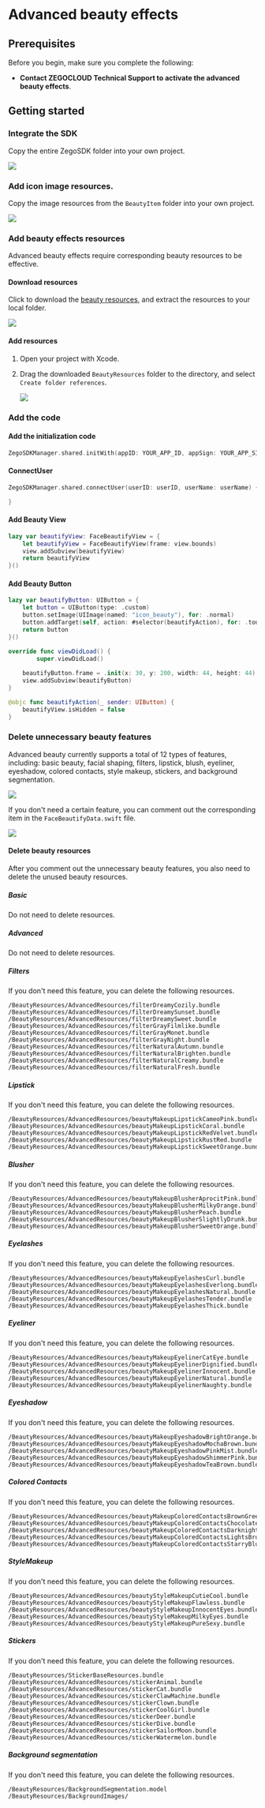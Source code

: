 # **Advanced beauty effects**

## Prerequisites

Before you begin, make sure you complete the following:

* **Contact ZEGOCLOUD Technical Support to activate the advanced beauty effects**.

## Getting started

### Integrate the SDK

Copy the entire ZegoSDK folder into your own project.

<img src="https://storage.zego.im/sdk-doc/Pics/zegocloud/beauty/code_folder.png">

### Add icon image resources.

Copy the image resources from the `BeautyItem` folder into your own project.

<img src="https://storage.zego.im/sdk-doc/Pics/zegocloud/beauty/icons.png">

### Add beauty effects resources

Advanced beauty effects require corresponding beauty resources to be effective.

#### Download resources

Click to download the [beauty resources](https://storage.zego.im/sdk-doc/Pics/zegocloud/uikit/BeautyResources.zip), and extract the resources to your local folder.

<img src="https://storage.zego.im/sdk-doc/Pics/ZegoUIKit/live/effects/beauty_resources.png">

#### Add resources

1. Open your project with Xcode.

2. Drag the downloaded `BeautyResources` folder to the directory, and select `Create folder references`.

   <img src="https://storage.zego.im/sdk-doc/Pics/ZegoUIKit/live/effects/add_folder.png">

### Add the code

#### Add the initialization code

```swift
ZegoSDKManager.shared.initWith(appID: YOUR_APP_ID, appSign: YOUR_APP_SIGN, enableBeauty: true)
```

#### ConnectUser

```swift
ZegoSDKManager.shared.connectUser(userID: userID, userName: userName) { code , message in

}
```

#### Add Beauty View

```swift
lazy var beautifyView: FaceBeautifyView = {
    let beautifyView = FaceBeautifyView(frame: view.bounds)
    view.addSubview(beautifyView)
    return beautifyView
}()
```

#### Add Beauty Button

```swift
lazy var beautifyButton: UIButton = {
    let button = UIButton(type: .custom)
    button.setImage(UIImage(named: "icon_beauty"), for: .normal)
    button.addTarget(self, action: #selector(beautifyAction), for: .touchUpInside)
    return button
}()

override func viewDidLoad() {
		super.viewDidLoad()
  	
  	beautifyButton.frame = .init(x: 30, y: 200, width: 44, height: 44)
    view.addSubview(beautifyButton)
}

@objc func beautifyAction(_ sender: UIButton) {
    beautifyView.isHidden = false
}
```

### Delete unnecessary beauty features

Advanced beauty currently supports a total of 12 types of features, including: basic beauty, facial shaping, filters, lipstick, blush, eyeliner, eyeshadow, colored contacts, style makeup, stickers, and background segmentation.

<img src="https://storage.zego.im/sdk-doc/Pics/zegocloud/beauty/features.png">

If you don't need a certain feature, you can comment out the corresponding item in the `FaceBeautifyData.swift` file.

<img src="https://storage.zego.im/sdk-doc/Pics/zegocloud/beauty/delete_item.png">

#### Delete beauty resources

After you comment out the unnecessary beauty features, you also need to delete the unused beauty resources.

##### Basic

Do not need to delete resources.

##### Advanced

Do not need to delete resources.

##### Filters

If you don't need this feature, you can delete the following resources.

```
/BeautyResources/AdvancedResources/filterDreamyCozily.bundle
/BeautyResources/AdvancedResources/filterDreamySunset.bundle
/BeautyResources/AdvancedResources/filterDreamySweet.bundle
/BeautyResources/AdvancedResources/filterGrayFilmlike.bundle
/BeautyResources/AdvancedResources/filterGrayMonet.bundle
/BeautyResources/AdvancedResources/filterGrayNight.bundle
/BeautyResources/AdvancedResources/filterNaturalAutumn.bundle
/BeautyResources/AdvancedResources/filterNaturalBrighten.bundle
/BeautyResources/AdvancedResources/filterNaturalCreamy.bundle
/BeautyResources/AdvancedResources/filterNaturalFresh.bundle
```

##### Lipstick

If you don't need this feature, you can delete the following resources.

```
/BeautyResources/AdvancedResources/beautyMakeupLipstickCameoPink.bundle
/BeautyResources/AdvancedResources/beautyMakeupLipstickCoral.bundle
/BeautyResources/AdvancedResources/beautyMakeupLipstickRedVelvet.bundle
/BeautyResources/AdvancedResources/beautyMakeupLipstickRustRed.bundle
/BeautyResources/AdvancedResources/beautyMakeupLipstickSweetOrange.bundle
```

##### Blusher

If you don't need this feature, you can delete the following resources.

```
/BeautyResources/AdvancedResources/beautyMakeupBlusherAprocitPink.bundle
/BeautyResources/AdvancedResources/beautyMakeupBlusherMilkyOrange.bundle
/BeautyResources/AdvancedResources/beautyMakeupBlusherPeach.bundle
/BeautyResources/AdvancedResources/beautyMakeupBlusherSlightlyDrunk.bundle
/BeautyResources/AdvancedResources/beautyMakeupBlusherSweetOrange.bundle
```

##### Eyelashes

If you don't need this feature, you can delete the following resources.

```
/BeautyResources/AdvancedResources/beautyMakeupEyelashesCurl.bundle
/BeautyResources/AdvancedResources/beautyMakeupEyelashesEverlong.bundle
/BeautyResources/AdvancedResources/beautyMakeupEyelashesNatural.bundle
/BeautyResources/AdvancedResources/beautyMakeupEyelashesTender.bundle
/BeautyResources/AdvancedResources/beautyMakeupEyelashesThick.bundle
```

##### Eyeliner

If you don't need this feature, you can delete the following resources.

```
/BeautyResources/AdvancedResources/beautyMakeupEyelinerCatEye.bundle
/BeautyResources/AdvancedResources/beautyMakeupEyelinerDignified.bundle
/BeautyResources/AdvancedResources/beautyMakeupEyelinerInnocent.bundle
/BeautyResources/AdvancedResources/beautyMakeupEyelinerNatural.bundle
/BeautyResources/AdvancedResources/beautyMakeupEyelinerNaughty.bundle
```

##### Eyeshadow

If you don't need this feature, you can delete the following resources.

```
/BeautyResources/AdvancedResources/beautyMakeupEyeshadowBrightOrange.bundle
/BeautyResources/AdvancedResources/beautyMakeupEyeshadowMochaBrown.bundle
/BeautyResources/AdvancedResources/beautyMakeupEyeshadowPinkMist.bundle
/BeautyResources/AdvancedResources/beautyMakeupEyeshadowShimmerPink.bundle
/BeautyResources/AdvancedResources/beautyMakeupEyeshadowTeaBrown.bundle
```

##### Colored Contacts

If you don't need this feature, you can delete the following resources.

```
/BeautyResources/AdvancedResources/beautyMakeupColoredContactsBrownGreen.bundle
/BeautyResources/AdvancedResources/beautyMakeupColoredContactsChocolateBrown.bundle
/BeautyResources/AdvancedResources/beautyMakeupColoredContactsDarknightBlack.bundle
/BeautyResources/AdvancedResources/beautyMakeupColoredContactsLightsBrown.bundle
/BeautyResources/AdvancedResources/beautyMakeupColoredContactsStarryBlue.bundle
```

##### StyleMakeup

If you don't need this feature, you can delete the following resources.

```
/BeautyResources/AdvancedResources/beautyStyleMakeupCutieCool.bundle
/BeautyResources/AdvancedResources/beautyStyleMakeupFlawless.bundle
/BeautyResources/AdvancedResources/beautyStyleMakeupInnocentEyes.bundle
/BeautyResources/AdvancedResources/beautyStyleMakeupMilkyEyes.bundle
/BeautyResources/AdvancedResources/beautyStyleMakeupPureSexy.bundle
```

##### Stickers

If you don't need this feature, you can delete the following resources.

```
/BeautyResources/StickerBaseResources.bundle
/BeautyResources/AdvancedResources/stickerAnimal.bundle
/BeautyResources/AdvancedResources/stickerCat.bundle
/BeautyResources/AdvancedResources/stickerClawMachine.bundle
/BeautyResources/AdvancedResources/stickerClown.bundle
/BeautyResources/AdvancedResources/stickerCoolGirl.bundle
/BeautyResources/AdvancedResources/stickerDeer.bundle
/BeautyResources/AdvancedResources/stickerDive.bundle
/BeautyResources/AdvancedResources/stickerSailorMoon.bundle
/BeautyResources/AdvancedResources/stickerWatermelon.bundle
```

##### Background segmentation

If you don't need this feature, you can delete the following resources.

```
/BeautyResources/BackgroundSegmentation.model
/BeautyResources/BackgroundImages/
```









